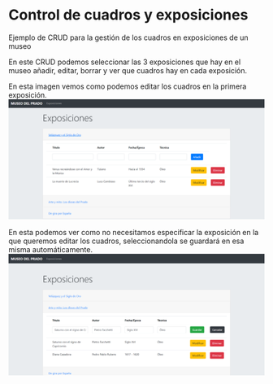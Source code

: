 # Control de cuadros y exposiciones
Ejemplo de CRUD para la gestión de los cuadros en exposiciones de un museo

En este CRUD podemos seleccionar las 3 exposiciones que hay en el museo añadir, editar, borrar y ver que cuadros hay en cada exposición.

En esta imagen vemos como podemos editar los cuadros en la primera exposición.
<img src="img/cap1.png">


En esta podemos ver como no necesitamos especificar la exposición en la que queremos editar los cuadros, seleccionandola se guardará en esa misma automáticamente.
<img src="img/cap2.png">


